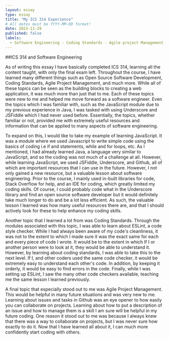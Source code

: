 ```yaml
---
layout: essay
type: essay
title: "My ICS 314 Experience"
# All dates must be YYYY-MM-DD format!
date: 2023-11-29
published: false
labels:
  - Software Engineering - Coding Standards - Agile project Management
---
```


##ICS 314 and Software Engineering

As of writing this essay I have basically completed ICS 314, learning all the content taught, with only the final exam left. Throughout the course, I have learned many different things such as Open Source Software Development, Coding Standards, Agile Project Management, and much more. While all of these topics can be seen as the building blocks to creating a web application, it was much more than just that to me. Each of these topics were new to me and helped me move forward as a software engineer. Even the topics which I was familiar with, such as the JavaScript module due to my previous experience in Java, I was tasked with using Underscore and JSFiddle which I had never used before. Essentially, the topics, whether familiar or not, provided me with extremely useful resources and information that can be applied to many aspects of software engineering.

To expand on this, I would like to take my example of learning JavaScript. It was a module where we used Javascript to write simple code using the basics of coding i.e if and statements, while and for loops, etc. As I mentioned, I had already learned Java, a language very similar to JavaScript, and so the coding was not much of a challenge at all. However, while learning JavaScript, we used JSFiddle, Underscore, and Github, all of which are important resources that I can use in the future. However, I not only gained a new resource, but a valuable lesson about software engineering. Prior to the course, I mainly used in-built libraries for code, Stack Overflow for help, and an IDE for coding, which greatly limited my coding skills. Of course, I could probably code what in the Underscore library and find an open source software developer but it would definitely take much longer to do and be a lot less efficient. As such, the valuable lesson I learned was how many useful resources there are, and that I should actively look for these to help enhance my coding skills.

Another topic that I learned a lot from was Coding Standards. Through the modules associated with this topic, I was able to learn about ESLint, a code style checker. While I had always been aware of my code's cleanliness, it was not to the extent to which I made sure it was the exact same for each and every piece of code I wrote. It would be to the extent in which If I or another person were to look at it, they would be able to understand it. However, by learning about coding standards, I was able to take this to the next level. If I, and other coders used the same code checker, it would be extremely easy to understand each other's code. In addition, by keeping it orderly, it would be easy to find errors in the code. Finally, while I was setting up ESLint, I saw the many other code checkers available, teaching me the same lesson I learned previously.

A final topic that especially stood out to me was Agile Project Management. This would be helpful in many future situations and was very new to me. Learning about issues and tasks in Github was an eye opener to how easily you can collaborate on projects. Learning about how to put a description of an issue and how to manage them is a skill I am sure will be helpful in my future coding. One reason it stood out to me was because I always knew that there was a way to collaborate on projects, but I was never sure how exactly to do it. Now that I have learned all about it, I can much more confidently start coding with others.
